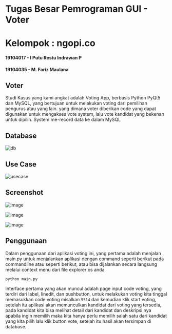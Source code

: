 # Tugas Besar Pemrograman GUI - Voter
 
# Kelompok : ngopi.co

#### 19104017 - I Putu Restu Indrawan P
#### 19104035 - M. Fariz Maulana

## Voter
Studi Kasus yang kami angkat adalah Voting App, berbasis Python PyQt5 dan MySQL, yang bertujuan untuk melakukan voting dari pemilihan pengurus atau yang lain.
yang dimana voter diberikan code yang dapat digunakan untuk mengakses vote system, lalu vote kandidat yang bekenan untuk dipilih. System me-record data ke dalam
MySQL

## Database
![db](https://user-images.githubusercontent.com/57904667/127631173-407ce7e6-6657-4181-a9a2-a2ee52a8d3c6.png)

## Use Case
![usecase](https://user-images.githubusercontent.com/57904667/127631189-ef3329e4-05e5-4bb1-97ac-bd2d8f379d97.png)

## Screenshot
![image](https://user-images.githubusercontent.com/57904667/127631307-c9fbb9c8-61a1-406b-ad26-1784f0f3e6a0.png)

![image](https://user-images.githubusercontent.com/57904667/127631369-052906da-3731-4227-bf73-34d5b517d4a6.png)

![image](https://user-images.githubusercontent.com/57904667/127631407-bdb3ff2e-6529-4984-86e1-d9c07e6816f9.png)

## Penggunaan
Dalam penggunaan dari aplikasi voting ini, yang pertama adalah menjalan main.py untuk menjalankan aplikasi
dengan command seperti berikut pada commandline atau seperti berikut, atau bisa dijalankan secara langsung
melalui context menu dari file explorer os anda
```
python main.py
```

Interface pertama yang akan muncul adalah page input code voting, yang terdiri dari label, linedit, dan pushbutton, untuk melakukan voting kita tinggal memasukkan code voting misalkan
     ```
     5514
     ```
dan kemudian klik start voting, setelah itu aplikasi akan memunculkan kandidat dari voting yang tersedia, pada kandidat kita bisa melihat detail dari kandidat dan deskripsi nya
apabila ingin memilih maka kita hanya perlu memilih salah satu dari kandidat yang kita pilih lalu klik button vote, setelah itu hasil akan tersimpan di database.

